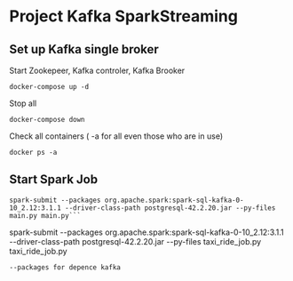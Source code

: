 # Project Kafka SparkStreaming

## Set up Kafka single broker 

Start Zookepeer, Kafka controler, Kafka Brooker 
```
docker-compose up -d
```
Stop all 
```
docker-compose down
```
Check all containers ( -a for all  even those who are in use)

```
docker ps -a
```
## Start Spark Job

```
spark-submit --packages org.apache.spark:spark-sql-kafka-0-10_2.12:3.1.1 --driver-class-path postgresql-42.2.20.jar --py-files  main.py main.py```

```
spark-submit --packages org.apache.spark:spark-sql-kafka-0-10_2.12:3.1.1 --driver-class-path postgresql-42.2.20.jar --py-files  taxi_ride_job.py taxi_ride_job.py

```
--packages for depence kafka

